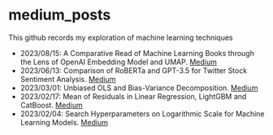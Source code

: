 # medium_posts
This github records my exploration of machine learning techniques

- 2023/08/15: A Comparative Read of Machine Learning Books through the Lens of OpenAI Embedding Model and UMAP. [Medium](https://medium.com/@54ds/a-comparative-read-of-machine-learning-books-through-the-lens-of-openai-embedding-model-and-umap-bb978b4562b3)
- 2023/06/13: Comparison of RoBERTa and GPT-3.5 for Twitter Stock Sentiment Analysis. [Medium](https://medium.com/@54ds/comparison-of-roberta-and-gpt-3-5-for-twitter-stock-sentiment-analysis-c765bc8c177f)
- 2023/03/01: Unbiased OLS and Bias-Variance Decomposition. [Medium](https://medium.com/@54ds/unbiased-ols-and-bias-variance-decomposition-992ec2250742)
- 2023/02/17: Mean of Residuals in Linear Regression, LightGBM and CatBoost. [Medium](https://medium.com/@54ds/mean-of-residuals-in-linear-regression-lightgbm-and-catboost-1d257094539c)
- 2023/02/04: Search Hyperparameters on Logarithmic Scale for Machine Learning Models. [Medium](https://medium.com/@54ds/search-hyperparameters-on-logarithmic-scale-for-machine-learning-models-fddbc5e659ce) 
